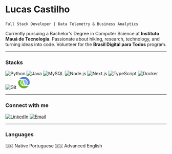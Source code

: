 # Lucas Castilho

`Full Stack Developer | Data Telemetry & Business Analytics`

Currently pursuing a Bachelor's Degree in Computer Science at **Instituto Mauá de Tecnologia**.
Passionate about hiking, research, technology, and turning ideas into code.
Volunteer for the **Brasil Digital para Todos** program.

---

### **Stacks**

<p align="left">
  <img src="https://cdn.jsdelivr.net/gh/devicons/devicon/icons/python/python-original.svg" alt="Python" width="40" height="40"/>
  <img src="https://cdn.jsdelivr.net/gh/devicons/devicon/icons/java/java-original.svg" alt="Java" width="40" height="40"/>
  <img src="https://cdn.jsdelivr.net/gh/devicons/devicon/icons/mysql/mysql-original.svg" alt="MySQL" width="40" height="40"/>
  <img src="https://cdn.jsdelivr.net/gh/devicons/devicon/icons/nodejs/nodejs-original.svg" alt="Node.js" width="40" height="40"/>
  <img src="https://cdn.jsdelivr.net/gh/devicons/devicon/icons/nextjs/nextjs-original.svg" alt="Next.js" width="40" height="40"/>
  <img src="https://cdn.jsdelivr.net/gh/devicons/devicon/icons/typescript/typescript-original.svg" alt="TypeScript" width="40" height="40"/>
  <img src="https://cdn.jsdelivr.net/gh/devicons/devicon/icons/docker/docker-original.svg" alt="Docker" width="40" height="40"/>
  <img src="https://cdn.jsdelivr.net/gh/devicons/devicon/icons/git/git-original.svg" alt="Git" width="40" height="40"/>
  <img src="https://raw.githubusercontent.com/devicons/devicon/master/icons/clojure/clojure-original.svg" alt="Clojure" width="40" height="40"/>
</p>

---

### **Connect with me**

[![LinkedIn](https://img.shields.io/badge/LinkedIn-0A66C2?style=for-the-badge&logo=linkedin&logoColor=white)](https://www.linkedin.com/in/lucas-castilho-43bb28354/)
[![Email](https://img.shields.io/badge/Email-D14836?style=for-the-badge&logo=gmail&logoColor=white)](mailto:lubertanhe@gmail.com)

---

### **Languages**
🇧🇷 Native Portuguese
🇺🇸 Advanced English

